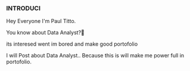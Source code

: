 <h3>INTRODUCI</h3>
Hey Everyone I'm Paul Titto.


You know about Data Analyst?🤔

its interesed went im bored and make good portofolio

I will Post about Data Analyst.. Because this is will make me power full in portofolio.
